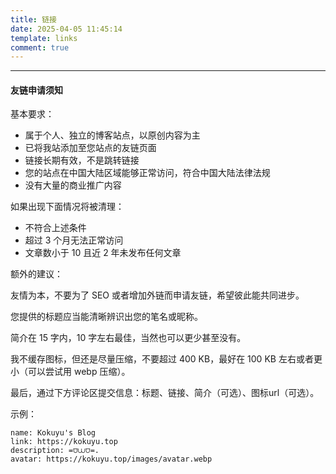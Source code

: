 ```yaml
---
title: 链接
date: 2025-04-05 11:45:14
template: links
comment: true
---
```


---

#### 友链申请须知

基本要求：

- 属于个人、独立的博客站点，以原创内容为主
- 已将我站添加至您站点的友链页面
- 链接长期有效，不是跳转链接
- 您的站点在中国大陆区域能够正常访问，符合中国大陆法律法规
- 没有大量的商业推广内容

如果出现下面情况将被清理：

- 不符合上述条件
- 超过 3 个月无法正常访问
- 文章数小于 10 且近 2 年未发布任何文章

额外的建议：

友情为本，不要为了 SEO 或者增加外链而申请友链，希望彼此能共同进步。

您提供的标题应当能清晰辨识出您的笔名或昵称。

简介在 15 字内，10 字左右最佳，当然也可以更少甚至没有。

我不缓存图标，但还是尽量压缩，不要超过 400 KB，最好在 100 KB 左右或者更小（可以尝试用 webp 压缩）。

最后，通过下方评论区提交信息：标题、链接、简介（可选）、图标url（可选）。

示例：

```
name: Kokuyu's Blog
link: https://kokuyu.top
description: =⩌⩊⩌=.
avatar: https://kokuyu.top/images/avatar.webp
```
